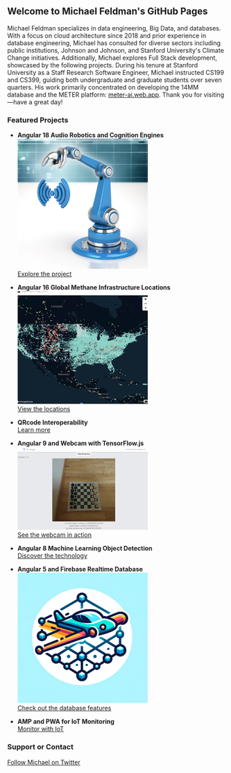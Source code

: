 ## Welcome to Michael Feldman's GitHub Pages

Michael Feldman specializes in data engineering, Big Data, and databases. With a focus on cloud architecture since 2018 and prior experience in database engineering, Michael has consulted for diverse sectors including public institutions, Johnson and Johnson, and Stanford University's Climate Change initiatives. Additionally, Michael explores Full Stack development, showcased by the following projects. During his tenure at Stanford University as a Staff Research Software Engineer, Michael instructed CS199 and CS399, guiding both undergraduate and graduate students over seven quarters. His work primarily concentrated on developing the 14MM database and the METER platform: [meter-ai.web.app](https://meter-ai.web.app). Thank you for visiting—have a great day!

### Featured Projects
- **Angular 18 Audio Robotics and Cognition Engines**  
  <img src="/images/pickingup.webp" width="300" alt="Angular 18 Audio Robotics and cognition engines">  
  [Explore the project](https://pickingup.web.app/)
  
- **Angular 16 Global Methane Infrastructure Locations**  
  <img src="/images/meterai.png" width="300" alt="Angular 16 Global Methane Infrastructure Locations">  
  [View the locations](https://meter-ai.web.app/map)

- **QRcode Interoperability**  
  [Learn more](https://hybridextensions.web.app/)

- **Angular 9 and Webcam with TensorFlow.js**  
  <img src="/images/mrgoogol.png" width="300" alt="Angular 9 and Webcam and TensorFlow.js and custom-trained AutoML model for Machine Learning classification OpenCV mobilenet 2.1.0">  
  [See the webcam in action](https://app.mrgoogol.com)

- **Angular 8 Machine Learning Object Detection**  
  [Discover the technology](https://app.darndimples.com)

- **Angular 5 and Firebase Realtime Database**  
  <img src="/images/0crashes.webp" width="300" alt="Angular 5 and Firebase Realtime Database and Firestore and Mapbox Geo-coordinates and BigQuery and back-end SQL server engine simulators">  
  [Check out the database features](https://app.crashfunction.com)

- **AMP and PWA for IoT Monitoring**  
  [Monitor with IoT](https://app.energypager.com)

### Support or Contact
[Follow Michael on Twitter](https://twitter.com/Feldman1Michael)
